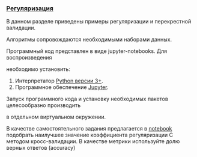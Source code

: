 ### <u>Регуляризация</u>



В данном разделе приведены примеры регуляризации и перекрестной валидации.

Алгоритмы сопровождаются необходимыми наборами данных. 

Программный код представлен в виде jupyter-notebooks. Для воспроизведения

необходимо установить:

1. Интерпретатор [Python версии 3+](https://www.python.org/).
2. Программное обеспечение [Jupyter](https://jupyter.org/).

Запуск программного кода и установку необходимых пакетов целесообразно производить 

в отдельном виртуальном окружении.



В качестве самостоятельного задания предлагается в [notebook]() подобрать наилучшее значение коэффициента регуляризации C методом кросс-валидации. В качестве метрики используйте долю верных ответов (accuracy)

